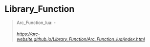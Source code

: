 # Library_Function
> Arc_Function_lua: - 
>######  https://arc-website.github.io/Library_Function/Arc_Function_lua/index.html
#
